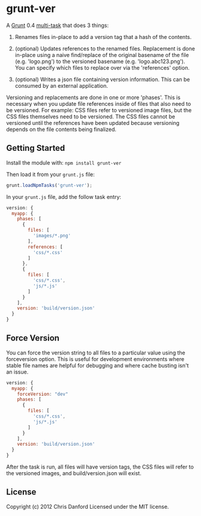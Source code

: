 # grunt-ver
A [Grunt](https://github.com/cowboy/grunt) 0.4 [multi-task](https://github.com/cowboy/grunt/blob/master/docs/types_of_tasks.md) that does 3 things:

1. Renames files in-place to add a version tag that a hash of the contents.

2. (optional) Updates references to the renamed files.  Replacement is done in-place using
a naive find/replace of the original basename of the file (e.g. 'logo.png') to the versioned basename
(e.g. 'logo.abc123.png').  You can specify which files to replace over via the 'references' option.

3. (optional) Writes a json file containing version information.  This can be consumed by an external 
application.

Versioning and replacements are done in one or more 'phases'.  This is necessary when you update file
references inside of files that also need to be versioned.  For example: CSS files refer to versioned 
image files, but the CSS files themselves need to be versioned.  The CSS files cannot be versioned
until the references have been updated because versioning depends on the file contents being 
finalized.


## Getting Started
Install the module with: `npm install grunt-ver`

Then load it from your `grunt.js` file:

```js
grunt.loadNpmTasks('grunt-ver');
```

In your `grunt.js` file, add the follow task entry:

```js
version: {
  myapp: {
    phases: [
      {
        files: [
          'images/*.png'
        ],
        references: [
          'css/*.css'
        ]
      },
      {
        files: [
          'css/*.css',
          'js/*.js'
        ]
      }
    ],
    version: 'build/version.json'
  }
}
```

## Force Version

You can force the version string to all files to a particular value using the forceversion option.  This is useful for development environments where stable file names are helpful for debugging and where cache busting isn't an issue.

```js
version: {
  myapp: {
    forceVersion: "dev"
    phases: [
      {
        files: [
          'css/*.css',
          'js/*.js'
        ]
      }
    ],
    version: 'build/version.json'
  }
}
```

After the task is run, all files will have version tags, the CSS files will refer to the versioned images, and build/version.json will exist.

## License
Copyright (c) 2012 Chris Danford
Licensed under the MIT license.



